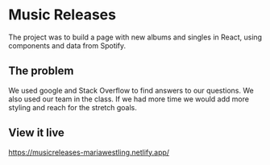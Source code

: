 # Music Releases

The project was to build a page with new albums and singles in React, using components and data from Spotify. 

## The problem

We used google and Stack Overflow to find answers to our questions. We also used our team in the class. If we had more time we would add more styling and reach for the stretch goals. 

## View it live

https://musicreleases-mariawestling.netlify.app/
